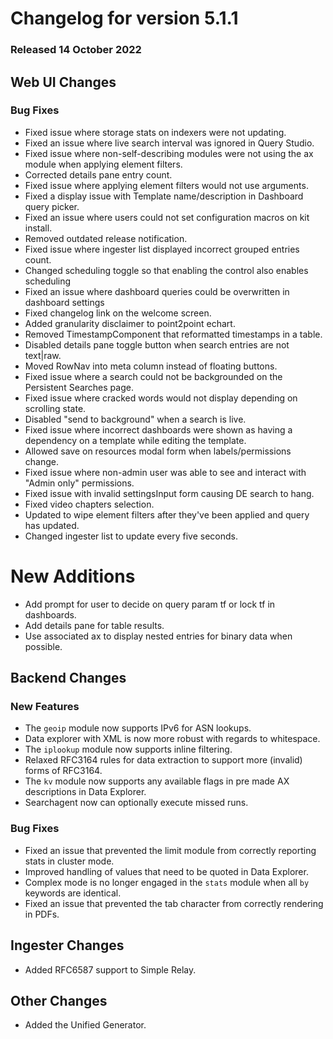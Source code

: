 # Changelog for version 5.1.1

### Released 14 October 2022

## Web UI Changes

### Bug Fixes

* Fixed issue where storage stats on indexers were not updating.
* Fixed an issue where live search interval was ignored in Query Studio.
* Fixed issue where non-self-describing modules were not using the ax module when applying element filters.
* Corrected details pane entry count.
* Fixed issue where applying element filters would not use arguments.
* Fixed a display issue with Template name/description in Dashboard query picker.
* Fixed an issue where users could not set configuration macros on kit install.
* Removed outdated release notification.
* Fixed issue where ingester list displayed incorrect grouped entries count.
* Changed scheduling toggle so that enabling the control also enables scheduling
* Fixed an issue where dashboard queries could be overwritten in dashboard settings
* Fixed changelog link on the welcome screen.
* Added granularity disclaimer to point2point echart.
* Removed TimestampComponent that reformatted timestamps in a table.
* Disabled details pane toggle button when search entries are not text|raw.
* Moved RowNav into meta column instead of floating buttons.
* Fixed issue where a search could not be backgrounded on the Persistent Searches page.
* Fixed issue where cracked words would not display depending on scrolling state.
* Disabled "send to background" when a search is live.
* Fixed issue where incorrect dashboards were shown as having a dependency on a template while editing the template.
* Allowed save on resources modal form when labels/permissions change.
* Fixed issue where non-admin user was able to see and interact with "Admin only" permissions.
* Fixed issue with invalid settingsInput form causing DE search to hang.
* Fixed video chapters selection.
* Updated to wipe element filters after they've been applied and query has updated.
* Changed ingester list to update every five seconds.

# New Additions

* Add prompt for user to decide on query param tf or lock tf in dashboards.
* Add details pane for table results. 
* Use associated ax to display nested entries for binary data when possible.

## Backend Changes

### New Features

* The `geoip` module now supports IPv6 for ASN lookups.
* Data explorer with XML is now more robust with regards to whitespace.
* The `iplookup` module now supports inline filtering.
* Relaxed RFC3164 rules for data extraction to support more (invalid) forms of RFC3164.
* The `kv` module now supports any available flags in pre made AX descriptions in Data Explorer. 
* Searchagent now can optionally execute missed runs.


### Bug Fixes

* Fixed an issue that prevented the limit module from correctly reporting stats in cluster mode.
* Improved handling of values that need to be quoted in Data Explorer.
* Complex mode is no longer engaged in the `stats` module when all `by` keywords are identical.
* Fixed an issue that prevented the tab character from correctly rendering in PDFs.

## Ingester Changes

* Added RFC6587 support to Simple Relay.

## Other Changes

* Added the Unified Generator.

